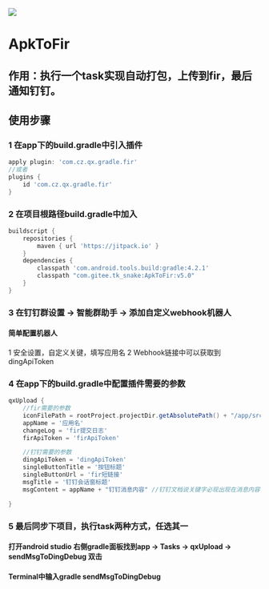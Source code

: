 [![](https://jitpack.io/v/com.gitee.tk_snake/ApkToFir.svg)](https://jitpack.io/#com.gitee.tk_snake/ApkToFir)
# ApkToFir
## 作用：执行一个task实现自动打包，上传到fir，最后通知钉钉。

## 使用步骤
### 1 在app下的build.gradle中引入插件
```groovy
apply plugin: 'com.cz.qx.gradle.fir'
//或者
plugins {
    id 'com.cz.qx.gradle.fir'
}
```

### 2 在项目根路径build.gradle中加入
```groovy
buildscript {
    repositories {
        maven { url 'https://jitpack.io' }
    }
    dependencies {
        classpath 'com.android.tools.build:gradle:4.2.1'
        classpath "com.gitee.tk_snake:ApkToFir:v5.0"
    }
}
```

### 3 在钉钉群设置 -> 智能群助手 -> 添加自定义webhook机器人
#### 简单配置机器人
1 安全设置，自定义关键，填写应用名
2 Webhook链接中可以获取到dingApiToken

### 4 在app下的build.gradle中配置插件需要的参数
```groovy
qxUpload {
    //fir需要的参数
    iconFilePath = rootProject.projectDir.getAbsolutePath() + "/app/src/main/res/mipmap-xhdpi/ic_launcher_round.png"
    appName = '应用名'
    changeLog = 'fir提交日志'
    firApiToken = 'firApiToken'

    //钉钉需要的参数
    dingApiToken = 'dingApiToken'
    singleButtonTitle = '按钮标题'
    singleButtonUrl = 'fir短链接'
    msgTitle = '钉钉会话窗标题'
    msgContent = appName + "钉钉消息内容" //钉钉文档说关键字必现出现在消息内容中才会正常通知，所以这里拼接应用名

}
```

### 5 最后同步下项目，执行task两种方式，任选其一
#### 打开android studio 右侧gradle面板找到app -> Tasks -> qxUpload -> sendMsgToDingDebug 双击
#### Terminal中输入gradle sendMsgToDingDebug

